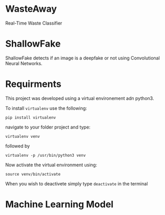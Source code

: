 # WasteAway
Real-Time Waste Classifier 
# ShallowFake

ShallowFake detects if an image is a deepfake or not using Convolutional Neural Networks.

# Requirments

This project was developed using a virtual environement adn python3.

To install `virtualenv` use the following: 

```
pip install virtualenv

```

navigate to your folder project and type: 

```
virtualenv venv 
```

followed by 

```
virtualenv -p /usr/bin/python3 venv

```

Now activate the virtual environment using: 


```
source venv/bin/activate
```

When you wish to deactivete simply type `deactivate` in the terminal


# Machine Learning Model
